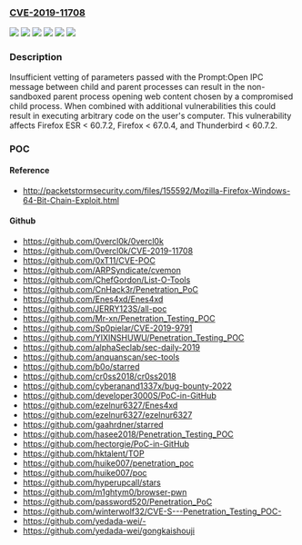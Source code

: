 ### [CVE-2019-11708](https://cve.mitre.org/cgi-bin/cvename.cgi?name=CVE-2019-11708)
![](https://img.shields.io/static/v1?label=Product&message=Firefox%20ESR&color=blue)
![](https://img.shields.io/static/v1?label=Product&message=Firefox&color=blue)
![](https://img.shields.io/static/v1?label=Product&message=Thunderbird&color=blue)
![](https://img.shields.io/static/v1?label=Version&message=%3C%2060.7.2%20&color=brighgreen)
![](https://img.shields.io/static/v1?label=Version&message=%3C%2067.0.4%20&color=brighgreen)
![](https://img.shields.io/static/v1?label=Vulnerability&message=sandbox%20escape%20using%20Prompt%3AOpen&color=brighgreen)

### Description

Insufficient vetting of parameters passed with the Prompt:Open IPC message between child and parent processes can result in the non-sandboxed parent process opening web content chosen by a compromised child process. When combined with additional vulnerabilities this could result in executing arbitrary code on the user's computer. This vulnerability affects Firefox ESR < 60.7.2, Firefox < 67.0.4, and Thunderbird < 60.7.2.

### POC

#### Reference
- http://packetstormsecurity.com/files/155592/Mozilla-Firefox-Windows-64-Bit-Chain-Exploit.html

#### Github
- https://github.com/0vercl0k/0vercl0k
- https://github.com/0vercl0k/CVE-2019-11708
- https://github.com/0xT11/CVE-POC
- https://github.com/ARPSyndicate/cvemon
- https://github.com/ChefGordon/List-O-Tools
- https://github.com/CnHack3r/Penetration_PoC
- https://github.com/Enes4xd/Enes4xd
- https://github.com/JERRY123S/all-poc
- https://github.com/Mr-xn/Penetration_Testing_POC
- https://github.com/Sp0pielar/CVE-2019-9791
- https://github.com/YIXINSHUWU/Penetration_Testing_POC
- https://github.com/alphaSeclab/sec-daily-2019
- https://github.com/anquanscan/sec-tools
- https://github.com/b0o/starred
- https://github.com/cr0ss2018/cr0ss2018
- https://github.com/cyberanand1337x/bug-bounty-2022
- https://github.com/developer3000S/PoC-in-GitHub
- https://github.com/ezelnur6327/Enes4xd
- https://github.com/ezelnur6327/ezelnur6327
- https://github.com/gaahrdner/starred
- https://github.com/hasee2018/Penetration_Testing_POC
- https://github.com/hectorgie/PoC-in-GitHub
- https://github.com/hktalent/TOP
- https://github.com/huike007/penetration_poc
- https://github.com/huike007/poc
- https://github.com/hyperupcall/stars
- https://github.com/m1ghtym0/browser-pwn
- https://github.com/password520/Penetration_PoC
- https://github.com/winterwolf32/CVE-S---Penetration_Testing_POC-
- https://github.com/yedada-wei/-
- https://github.com/yedada-wei/gongkaishouji

